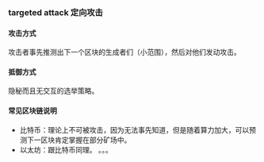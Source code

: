 ### targeted attack 定向攻击
#### 攻击方式
攻击者事先推测出下一个区块的生成者们（小范围），然后对他们发动攻击。

#### 抵御方式
隐秘而且无交互的选举策略。

#### 常见区块链说明
- 比特币：理论上不可被攻击，因为无法事先知道，但是随着算力加大，可以预测下一区块肯定掌握在部分矿场中。
- 以太坊：跟比特币同理。
。。。
